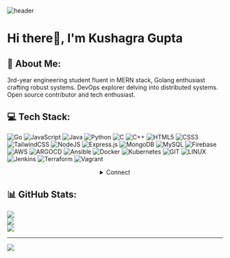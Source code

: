 ![header](https://user-images.githubusercontent.com/65603830/189990171-e2b3421b-f13c-4911-afb0-ef62ee7dffac.png)
# Hi there👋, I'm Kushagra Gupta 
## 💫 About Me:
3rd-year engineering student fluent in MERN stack, Golang enthusiast crafting robust systems. DevOps explorer delving into distributed systems. Open source contributor and tech enthusiast. 

## 💻 Tech Stack:
![Go](https://img.shields.io/badge/go-%2300ADD8.svg?style=for-the-badge&logo=go&logoColor=white) 
![JavaScript](https://img.shields.io/badge/javascript-%23323330.svg?style=for-the-badge&logo=javascript&logoColor=%23F7DF1E) 
![Java](https://img.shields.io/badge/java-%23ED8B00.svg?style=for-the-badge&logo=java&logoColor=white) 
![Python](https://img.shields.io/badge/python-3670A0?style=for-the-badge&logo=python&logoColor=ffdd54)
![C](https://img.shields.io/badge/c-%2300599C.svg?style=for-the-badge&logo=c&logoColor=white) 
![C++](https://img.shields.io/badge/c++-%2300599C.svg?style=for-the-badge&logo=c%2B%2B&logoColor=white) 
![HTML5](https://img.shields.io/badge/html5-%23E34F26.svg?style=for-the-badge&logo=html5&logoColor=white) 
![CSS3](https://img.shields.io/badge/css3-%231572B6.svg?style=for-the-badge&logo=css3&logoColor=white) 
![TailwindCSS](https://img.shields.io/badge/tailwindcss-%2338B2AC.svg?style=for-the-badge&logo=tailwind-css&logoColor=white)
![NodeJS](https://img.shields.io/badge/node.js-6DA55F?style=for-the-badge&logo=node.js&logoColor=white) 
![Express.js](https://img.shields.io/badge/express.js-%23404d59.svg?style=for-the-badge&logo=express&logoColor=%2361DAFB) 
![MongoDB](https://img.shields.io/badge/MongoDB-%234ea94b.svg?style=for-the-badge&logo=mongodb&logoColor=white) 
![MySQL](https://img.shields.io/badge/mysql-%2300f.svg?style=for-the-badge&logo=mysql&logoColor=white) 
![Firebase](https://img.shields.io/badge/Firebase-039BE5?style=for-the-badge&logo=Firebase&logoColor=white) 
![AWS](https://img.shields.io/badge/AWS-%23FF9900.svg?style=for-the-badge&logo=amazon-aws&logoColor=white) 
![ARGOCD](https://img.shields.io/badge/argo-EF7B4D.svg?style=for-the-badge&logo=argo&logoColor=white&color=%23EF7B4D)
![Ansible](https://img.shields.io/badge/ansible-%231A1918.svg?style=for-the-badge&logo=ansible&logoColor=white) 
![Docker](https://img.shields.io/badge/docker-%230db7ed.svg?style=for-the-badge&logo=docker&logoColor=white) 
![Kubernetes](https://img.shields.io/badge/kubernetes-%23326ce5.svg?style=for-the-badge&logo=kubernetes&logoColor=white) 
![GIT](https://img.shields.io/badge/Git-fc6d26?style=for-the-badge&logo=git&logoColor=white) 
![LINUX](https://img.shields.io/badge/Linux-FCC624?style=for-the-badge&logo=linux&logoColor=black) 
![Jenkins](https://img.shields.io/badge/jenkins-%232C5263.svg?style=for-the-badge&logo=jenkins&logoColor=white) 
![Terraform](https://img.shields.io/badge/terraform-%235835CC.svg?style=for-the-badge&logo=terraform&logoColor=white) 
![Vagrant](https://img.shields.io/badge/vagrant-%231563FF.svg?style=for-the-badge&logo=vagrant&logoColor=white) 
<details align="center">
    <summary> Connect </summary>
    <p align="center">
        <!-- Social Links -->
        <p>Find me on</p>
    
        <!-- Gmail -->
        <a href="mailto:kushagra30000@gmail.com" target="_blank"><img alt="Gmail"
                src="https://img.shields.io/badge/-Gmail-EA4335?style=flat-square&logo=Gmail&logoColor=white">
        </a>
         <!-- Facebook -->
<!--         <a href="https://www.facebook.com/profile.php?id=100049334353709" target="_blank"><img alt="Facebook"
                src="https://img.shields.io/badge/-Facebook-1877F2?style=flat-square&logo=Facebook&logoColor=white">
        </a>  -->
        <!-- Instagram -->
        <a href="https://www.instagram.com/kushagra.gupta01/" target="_blank"><img alt="Instagram"
                src="https://img.shields.io/badge/-Instagram-E4405F?style=flat-square&logo=Instagram&logoColor=white">
        </a>
        <!-- Linkedin -->
        <a href="https://www.linkedin.com/in/kushagra-gupta01/" target="_blank"><img alt="Linkedin"
                src="https://img.shields.io/badge/-Linkedin-0A66C2?style=flat-square&logo=Linkedin&logoColor=white">
        </a>
       <!-- Youtube -->
<!--         <a href="https://www.youtube.com/channel/UCd92D4k_1I-HpErxbJy20jA" target="_blank"><img alt="Youtube"
                src="https://img.shields.io/badge/-Youtube-FF0000?style=flat-square&logo=Youtube&logoColor=white">
        </a> -->
        <!-- Hashnode -->
         <a href="https://hashnode.com/@kushagragupta01" target="_blank"><img alt="Hashnode"
                src="https://img.shields.io/badge/-Hashnode-0A66C2?style=flat-square&logo=hashnode&logoColor=white">
        </a> 
    </p>
</details>

## 📊 GitHub Stats:
![](https://github-readme-stats.vercel.app/api?username=kushagra-gupta01&theme=dark&hide_border=false&include_all_commits=true&count_private=true)<br/>
![](https://github-readme-streak-stats.herokuapp.com/?user=kushagra-gupta01&theme=dark&hide_border=false)<br/>
![](https://github-readme-stats.vercel.app/api/top-langs/?username=kushagra-gupta01&theme=dark&hide_border=false&include_all_commits=true&count_private=true&layout=compact)


<!-- Proudly created with GPRM ( https://gprm.itsvg.in ) -->
---
[![](https://visitcount.itsvg.in/api?id=kushagra-gupta01&icon=0&color=0)](https://visitcount.itsvg.in)
